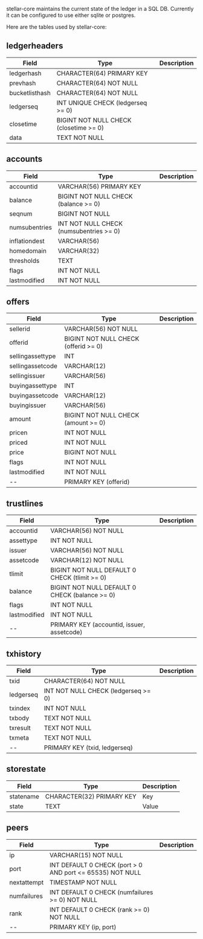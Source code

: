 
stellar-core maintains the current state of the ledger in a SQL DB. Currently
it can be configured to use either sqlite or postgres. 

Here are the tables used by stellar-core:


## ledgerheaders
Field | Type | Description
------|------|---------------
ledgerhash | CHARACTER(64) PRIMARY KEY | 
prevhash | CHARACTER(64) NOT NULL | 
bucketlisthash | CHARACTER(64) NOT NULL | 
ledgerseq | INT UNIQUE CHECK (ledgerseq >= 0) | 
closetime | BIGINT NOT NULL CHECK (closetime >= 0) |
data | TEXT NOT NULL | 


## accounts
Field | Type | Description
------|------|---------------
accountid | VARCHAR(56)  PRIMARY KEY | 
balance | BIGINT NOT NULL CHECK (balance >= 0) |
seqnum | BIGINT NOT NULL |
numsubentries | INT NOT NULL CHECK (numsubentries >= 0) |
inflationdest | VARCHAR(56) | 
homedomain | VARCHAR(32) | 
thresholds | TEXT | 
flags | INT NOT NULL | 
lastmodified | INT NOT NULL | 

## offers
Field | Type | Description
------|------|---------------
sellerid | VARCHAR(56) NOT NULL |
offerid | BIGINT NOT NULL CHECK (offerid >= 0) |
sellingassettype | INT |
sellingassetcode | VARCHAR(12) |
sellingissuer | VARCHAR(56) |
buyingassettype | INT |
buyingassetcode | VARCHAR(12) |
buyingissuer | VARCHAR(56) |
amount | BIGINT NOT NULL CHECK (amount >= 0) |
pricen | INT NOT NULL |
priced | INT NOT NULL |
price | BIGINT NOT NULL |
flags | INT NOT NULL |
lastmodified | INT NOT NULL |
-- | PRIMARY KEY (offerid) | 


## trustlines
Field | Type | Description
------|------|---------------
accountid | VARCHAR(56) NOT NULL |
assettype | INT NOT NULL |
issuer | VARCHAR(56) NOT NULL |
assetcode | VARCHAR(12) NOT NULL |
tlimit | BIGINT NOT NULL DEFAULT 0 CHECK (tlimit >= 0) |
balance | BIGINT NOT NULL DEFAULT 0 CHECK (balance >= 0) |
flags | INT NOT NULL |
lastmodified | INT NOT NULL |
-- | PRIMARY KEY  (accountid, issuer, assetcode) |


## txhistory
Field | Type | Description
------|------|---------------
txid | CHARACTER(64) NOT NULL |
ledgerseq | INT NOT NULL CHECK (ledgerseq >= 0) |
txindex | INT NOT NULL |
txbody | TEXT NOT NULL |
txresult | TEXT NOT NULL |
txmeta | TEXT NOT NULL |
-- | PRIMARY KEY (txid, ledgerseq) |


## storestate
Field | Type | Description
------|------|---------------
statename | CHARACTER(32) PRIMARY KEY | Key
state | TEXT | Value


## peers
Field | Type | Description
------|------|---------------
ip | VARCHAR(15) NOT NULL | 
port | INT DEFAULT 0 CHECK (port > 0 AND port <= 65535) NOT NULL | 
nextattempt | TIMESTAMP NOT NULL | 
numfailures | INT DEFAULT 0 CHECK (numfailures >= 0) NOT NULL | 
rank | INT DEFAULT 0 CHECK (rank >= 0) NOT NULL | 
-- | PRIMARY KEY (ip, port) | 

